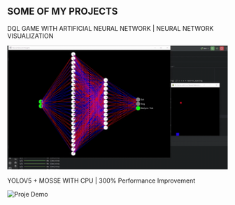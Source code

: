 ## SOME OF MY PROJECTS

DQL GAME WITH ARTIFICIAL NEURAL NETWORK | NEURAL NETWORK VISUALIZATION

![Proje Demo](demo.gif)

YOLOV5 + MOSSE WITH CPU | 300% Performance Improvement

![Proje Demo](demo-2.gif)

